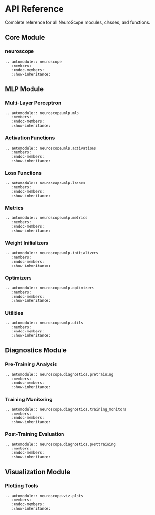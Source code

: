 # API Reference

Complete reference for all NeuroScope modules, classes, and functions.

## Core Module

### neuroscope

```{eval-rst}
.. automodule:: neuroscope
   :members:
   :undoc-members:
   :show-inheritance:
```

## MLP Module

### Multi-Layer Perceptron

```{eval-rst}
.. automodule:: neuroscope.mlp.mlp
   :members:
   :undoc-members:
   :show-inheritance:
```

### Activation Functions

```{eval-rst}
.. automodule:: neuroscope.mlp.activations
   :members:
   :undoc-members:
   :show-inheritance:
```

### Loss Functions

```{eval-rst}
.. automodule:: neuroscope.mlp.losses
   :members:
   :undoc-members:
   :show-inheritance:
```

### Metrics

```{eval-rst}
.. automodule:: neuroscope.mlp.metrics
   :members:
   :undoc-members:
   :show-inheritance:
```

### Weight Initializers

```{eval-rst}
.. automodule:: neuroscope.mlp.initializers
   :members:
   :undoc-members:
   :show-inheritance:
```

### Optimizers

```{eval-rst}
.. automodule:: neuroscope.mlp.optimizers
   :members:
   :undoc-members:
   :show-inheritance:
```

### Utilities

```{eval-rst}
.. automodule:: neuroscope.mlp.utils
   :members:
   :undoc-members:
   :show-inheritance:
```

## Diagnostics Module

### Pre-Training Analysis

```{eval-rst}
.. automodule:: neuroscope.diagnostics.pretraining
   :members:
   :undoc-members:
   :show-inheritance:
```

### Training Monitoring

```{eval-rst}
.. automodule:: neuroscope.diagnostics.training_monitors
   :members:
   :undoc-members:
   :show-inheritance:
```

### Post-Training Evaluation

```{eval-rst}
.. automodule:: neuroscope.diagnostics.posttraining
   :members:
   :undoc-members:
   :show-inheritance:
```

## Visualization Module

### Plotting Tools

```{eval-rst}
.. automodule:: neuroscope.viz.plots
   :members:
   :undoc-members:
   :show-inheritance:
```
